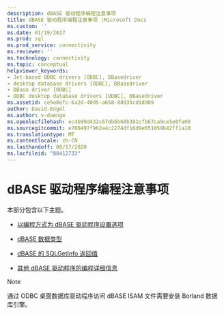 ```yaml
---
description: dBASE 驱动程序编程注意事项
title: dBASE 驱动程序编程注意事项 |Microsoft Docs
ms.custom: ''
ms.date: 01/19/2017
ms.prod: sql
ms.prod_service: connectivity
ms.reviewer: ''
ms.technology: connectivity
ms.topic: conceptual
helpviewer_keywords:
- Jet-based ODBC drivers [ODBC], DBasedriver
- desktop database drivers [ODBC], DBasedriver
- DBase driver [ODBC]
- ODBC desktop database drivers [ODBC], DBasedriver
ms.assetid: ce5e8efc-6a2d-40d5-a658-8dd35cd1dd09
author: David-Engel
ms.author: v-daenge
ms.openlocfilehash: ec4b99d432c67db6b68b381cfb67ca9ce5e0fa00
ms.sourcegitcommit: e700497f962e4c2274df16d9e651059b42ff1a10
ms.translationtype: MT
ms.contentlocale: zh-CN
ms.lasthandoff: 08/17/2020
ms.locfileid: "88412733"
---
```

# <a name="dbase-driver-programming-considerations"></a>dBASE 驱动程序编程注意事项
本部分包含以下主题。  
  
-   [以编程方式为 dBASE 驱动程序设置选项](../../odbc/microsoft/setting-options-programmatically-for-the-dbase-driver.md)  
  
-   [dBASE 数据类型](../../odbc/microsoft/dbase-data-types.md)  
  
-   [dBASE 的 SQLGetInfo 返回值](../../odbc/microsoft/sqlgetinfo-returned-values-for-dbase.md)  
  
-   [其他 dBASE 驱动程序的编程详细信息](../../odbc/microsoft/other-dbase-driver-programming-details.md)  
  
> [!NOTE]  
>  通过 ODBC 桌面数据库驱动程序访问 dBASE ISAM 文件需要安装 Borland 数据库引擎。
